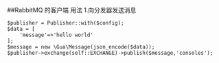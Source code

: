 ##RabbitMQ 的客户端
用法
1.向分发器发送消息

    $publisher = Publisher::with($config);
    $data = [
        'message'=>'hello world'
    ];
    $message = new \Gua\Message(json_encode($data));
    $publisher->exchange(self::EXCHANGE)->publish($message,'consoles');
